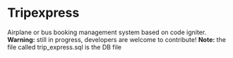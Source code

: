 Tripexpress
===========

Airplane or bus booking management system based on code igniter.<br/>
<strong>Warning:</strong> still in progress, developers are welcome to contribute!
<strong>Note:</strong> the file called trip_express.sql is the DB file  
